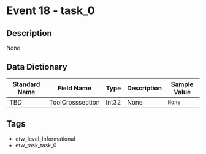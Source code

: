 # Event 18 - task_0

## Description
None

## Data Dictionary
|Standard Name|Field Name|Type|Description|Sample Value|
|---|---|---|---|---|
|TBD|ToolCrosssection|Int32|None|`None`|

## Tags
* etw_level_Informational
* etw_task_task_0